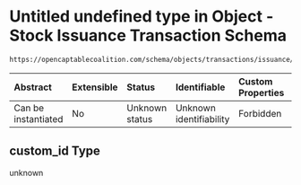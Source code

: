 # Untitled undefined type in Object - Stock Issuance Transaction Schema

```txt
https://opencaptablecoalition.com/schema/objects/transactions/issuance/StockIssuance.schema.json#/properties/custom_id
```



| Abstract            | Extensible | Status         | Identifiable            | Custom Properties | Additional Properties | Access Restrictions | Defined In                                                                                                                |
| :------------------ | :--------- | :------------- | :---------------------- | :---------------- | :-------------------- | :------------------ | :------------------------------------------------------------------------------------------------------------------------ |
| Can be instantiated | No         | Unknown status | Unknown identifiability | Forbidden         | Allowed               | none                | [StockIssuance.schema.json*](../../schema/objects/transactions/issuance/StockIssuance.schema.json "open original schema") |

## custom_id Type

unknown
